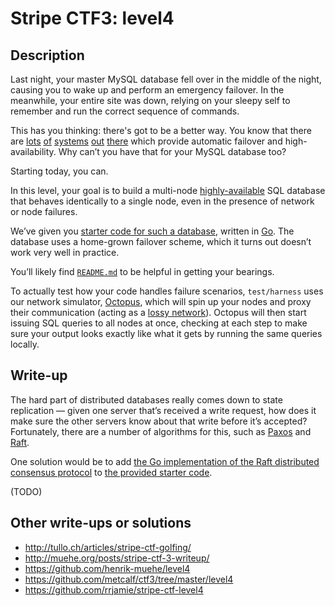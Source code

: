 # Stripe CTF3: level4

## Description

Last night, your master MySQL database fell over in the middle of the night, causing you to wake up and perform an emergency failover. In the meanwhile, your entire site was down, relying on your sleepy self to remember and run the correct sequence of commands.

This has you thinking: there's got to be a better way. You know that there are [lots](http://www.allthingsdistributed.com/files/amazon-dynamo-sosp2007.pdf) [of](http://docs.mongodb.org/manual/replication/) [systems](http://www.datastax.com/docs/1.0/cluster_architecture/replication) [out](http://zookeeper.apache.org/doc/r3.1.2/zookeeperInternals.html) [there](https://github.com/coreos/etcd) which provide automatic failover and high-availability. Why can’t you have that for your MySQL database too?

Starting today, you can.

In this level, your goal is to build a multi-node [highly-available](http://www.firstsql.com/highavailability.html) SQL database that behaves identically to a single node, even in the presence of network or node failures.

We’ve given you [starter code for such a database](https://github.com/ctfs/write-ups/tree/master/stripe-ctf3/level4/problem), written in [Go](http://golang.org/). The database uses a home-grown failover scheme, which it turns out doesn’t work very well in practice.

You’ll likely find [`README.md`](https://github.com/ctfs/write-ups/blob/master/stripe-ctf3/level4/problem/README.md) to be helpful in getting your bearings.

To actually test how your code handles failure scenarios, `test/harness` uses our network simulator, [Octopus](https://github.com/stripe-ctf/octopus), which will spin up your nodes and proxy their communication (acting as a [lossy network](http://www.dataexpedition.com/support/notes/tn0021.html)). Octopus will then start issuing SQL queries to all nodes at once, checking at each step to make sure your output looks exactly like what it gets by running the same queries locally.

## Write-up

The hard part of distributed databases really comes down to state replication — given one server that’s received a write request, how does it make sure the other servers know about that write before it’s accepted? Fortunately, there are a number of algorithms for this, such as [Paxos](http://research.microsoft.com/en-us/um/people/lamport/pubs/paxos-simple.pdf) and [Raft](https://ramcloud.stanford.edu/wiki/download/attachments/11370504/raft.pdf).

One solution would be to add [the Go implementation of the Raft distributed consensus protocol](https://github.com/goraft/raft) to [the provided starter code](https://github.com/ctfs/write-ups/tree/master/stripe-ctf3/level4/problem).

(TODO)

## Other write-ups or solutions

* <http://tullo.ch/articles/stripe-ctf-golfing/>
* <http://muehe.org/posts/stripe-ctf-3-writeup/>
* <https://github.com/henrik-muehe/level4>
* <https://github.com/metcalf/ctf3/tree/master/level4>
* <https://github.com/rrjamie/stripe-ctf-level4>
